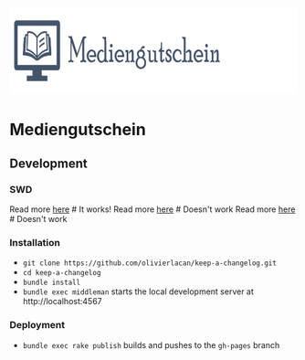 
# <img src="./modularbeit/www/public/images/Logo.png" height=150 alt="Mediengutschein" />

# Mediengutschein
## Development

### SWD

Read more [here](./README_2.md) # It works!
Read more [here](file:///media/user/README_2.md) # Doesn't work
Read more [here](/media/user/README_2.md) # Doesn't work

### Installation

- `git clone https://github.com/olivierlacan/keep-a-changelog.git`
- `cd keep-a-changelog`
- `bundle install`
- `bundle exec middleman` starts the local development server at http://localhost:4567

### Deployment

- `bundle exec rake publish` builds and pushes to the `gh-pages` branch

